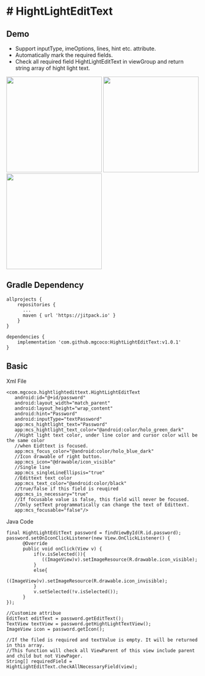 # # HightLightEditText

## Demo

- Support inputType, imeOptions, lines, hint etc. attribute.
- Automatically mark the required fields.
- Check all required field HightLightEditText in viewGroup and return string array of hight light text.

<img src="https://github.com/mgcoco/HightLightEditText/blob/master/screenshot/1.jpg" width="250px" />
<img src="https://github.com/mgcoco/HightLightEditText/blob/master/screenshot/2.jpg" width="250px" />
<img src="https://github.com/mgcoco/HightLightEditText/blob/master/screenshot/3.jpg" width="250px" />

## Gradle Dependency

```
allprojects {
    repositories {
      ...
      maven { url 'https://jitpack.io' }
    }
}

dependencies {
	implementation 'com.github.mgcoco:HightLightEditText:v1.0.1'
}
```

## Basic

Xml File

```
<com.mgcoco.hightlightedittext.HightLightEditText  
   android:id="@+id/password"  
   android:layout_width="match_parent"  
   android:layout_height="wrap_content"
   android:hint="Password"  
   android:inputType="textPassword"  
   app:mcs_hightlight_text="Password"  
   app:mcs_hightlight_text_color="@android:color/holo_green_dark"
   //Hight light text color, under line color and cursor color will be the same color
   //when Eidttext is focused.
   app:mcs_focus_color="@android:color/holo_blue_dark"  
   //Icon drawable of right button.
   app:mcs_icon="@drawable/icon_visible"  
   //Single line  
   app:mcs_singleLineEllipsis="true" 
   //Edittext text color
   app:mcs_text_color="@android:color/black"  
   //true/false if this field is reuqired
   app:mcs_is_necessary="true"
   //If focusable value is false, this field will never be focused. 
   //Only setText programmatically can change the text of Edittext.
   app:mcs_focusable="false"/>
```

Java Code

```
final HightLightEditText password = findViewById(R.id.password);
password.setOnIconClickListener(new View.OnClickListener() {  
	  @Override  
	  public void onClick(View v) {  
		  if(v.isSelected()){  
			 ((ImageView)v).setImageResource(R.drawable.icon_visible);  
		  }  
		  else{  
			 ((ImageView)v).setImageResource(R.drawable.icon_invisible);  
		  }
		  v.setSelected(!v.isSelected());  
	  }  
});

//Customize attribue
EditText editText = password.getEditText();
TextView textView = password.getHightLightTextView();
ImageView icon = password.getIcon();

//If the filed is required and textValue is empty. It will be returned in this array.
//This function will check all ViewParent of this view include parent and child but not ViewPager.
String[] requiredField = HightLightEditText.checkAllNecessaryField(view);
